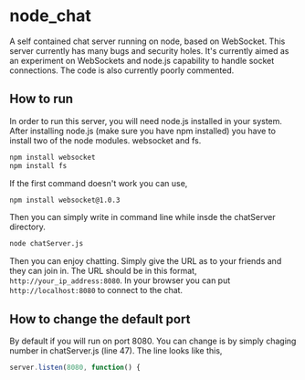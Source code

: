 node_chat
=========
A self contained chat server running on node, based on WebSocket. This server currently has many bugs and security holes. It's currently aimed as an experiment on WebSockets and node.js capability to handle socket connections. The code is also currently poorly commented.

How to run
----------
In order to run this server, you will need node.js installed in your system. After installing node.js (make sure you have npm installed) you have to install two of the node modules. websocket and fs.
```bash
npm install websocket
npm install fs
```

If the first command doesn't work you can use,
```bash
npm install websocket@1.0.3
```

Then you can simply write in command line while insde the chatServer directory.
```bash
node chatServer.js
```

Then you can enjoy chatting. Simply give the URL as  to your friends and they can join in. The URL should be in this format,
`http://your_ip_address:8080`. In your browser you can put `http://localhost:8080` to connect to the chat.

How to change the default port
------------------------------
By default if you will run on port 8080. You can change is by simply chaging number in chatServer.js (line 47). The line looks like this,
```javascript
server.listen(8080, function() {
```